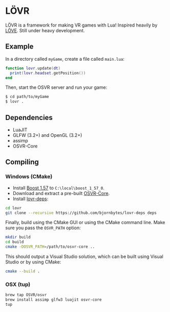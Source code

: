 LÖVR
===

LÖVR is a framework for making VR games with Lua!  Inspired heavily by [LÖVE](http://love2d.org).  Still under heavy development.

Example
---

In a directory called `myGame`, create a file called `main.lua`:

```lua
function lovr.update(dt)
  print(lovr.headset.getPosition())
end
```

Then, start the OSVR server and run your game:

```sh
$ cd path/to/myGame
$ lovr .
```

Dependencies
---

- LuaJIT
- GLFW (3.2+) and OpenGL (3.2+)
- assimp
- OSVR-Core

Compiling
---

### Windows (CMake)

- Install [Boost 1.57](http://www.boost.org/users/history/version_1_57_0.html) to `C:\local\boost_1_57_0`.
- Download and extract a pre-built [OSVR-Core](http://access.osvr.com/binary/osvr-core).
- Install [lovr-deps](https://github.com/bjornbytes/lovr-deps):

```sh
cd lovr
git clone --recursive https://github.com/bjornbytes/lovr-deps deps
```

Finally, build using the CMake GUI or using the CMake command line.  Make sure you pass the `OSVR_PATH` option:

```sh
mkdir build
cd build
cmake -DOSVR_PATH=/path/to/osvr-core ..
```

This should output a Visual Studio solution, which can be built using Visual Studio or by using CMake:

```sh
cmake --build .
```

### OSX (tup)

```sh
brew tap OSVR/osvr
brew install assimp glfw3 luajit osvr-core
tup
```
